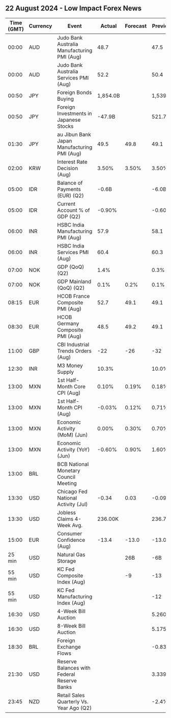 ## 22 August 2024 - Low Impact Forex News

| Time (GMT) | Currency | Event | Actual | Forecast | Previous |
|------|----------|-------|--------|----------|----------|
| 00:00 | AUD | Judo Bank Australia Manufacturing PMI (Aug) | 48.7 |  | 47.5 |
| 00:00 | AUD | Judo Bank Australia Services PMI (Aug) | 52.2 |  | 50.4 |
| 00:50 | JPY | Foreign Bonds Buying | 1,854.0B |  | 1,539.7B |
| 00:50 | JPY | Foreign Investments in Japanese Stocks | -47.9B |  | 521.7B |
| 01:30 | JPY | au Jibun Bank Japan Manufacturing PMI (Aug) | 49.5 | 49.8 | 49.1 |
| 02:00 | KRW | Interest Rate Decision (Aug) | 3.50% | 3.50% | 3.50% |
| 05:00 | IDR | Balance of Payments (EUR) (Q2) | -0.6B |  | -6.0B |
| 05:00 | IDR | Current Account % of GDP (Q2) | -0.90% |  | -0.60% |
| 06:00 | INR | HSBC India Manufacturing PMI (Aug) | 57.9 |  | 58.1 |
| 06:00 | INR | HSBC India Services PMI (Aug) | 60.4 |  | 60.3 |
| 07:00 | NOK | GDP (QoQ) (Q2) | 1.4% |  | 0.3% |
| 07:00 | NOK | GDP Mainland (QoQ) (Q2) | 0.1% | 0.2% | 0.1% |
| 08:15 | EUR | HCOB France Composite PMI (Aug) | 52.7 | 49.1 | 49.1 |
| 08:30 | EUR | HCOB Germany Composite PMI (Aug) | 48.5 | 49.2 | 49.1 |
| 11:00 | GBP | CBI Industrial Trends Orders (Aug) | -22 | -26 | -32 |
| 12:30 | INR | M3 Money Supply | 10.3% |  | 10.0% |
| 13:00 | MXN | 1st Half-Month Core CPI (Aug) | 0.10% | 0.19% | 0.18% |
| 13:00 | MXN | 1st Half-Month CPI (Aug) | -0.03% | 0.12% | 0.71% |
| 13:00 | MXN | Economic Activity (MoM) (Jun) | 0.00% | 0.30% | 0.70% |
| 13:00 | MXN | Economic Activity (YoY) (Jun) | -0.60% | 0.90% | 1.60% |
| 13:00 | BRL | BCB National Monetary Council Meeting |  |  |  |
| 13:30 | USD | Chicago Fed National Activity (Jul) | -0.34 | 0.03 | -0.09 |
| 13:30 | USD | Jobless Claims 4-Week Avg. | 236.00K |  | 236.75K |
| 15:00 | EUR | Consumer Confidence (Aug) | -13.4 | -13.0 | -13.0 |
| 25 min | USD | Natural Gas Storage |  | 26B | -6B |
| 55 min | USD | KC Fed Composite Index (Aug) |  | -9 | -13 |
| 55 min | USD | KC Fed Manufacturing Index (Aug) |  |  | -12 |
| 16:30 | USD | 4-Week Bill Auction |  |  | 5.260% |
| 16:30 | USD | 8-Week Bill Auction |  |  | 5.175% |
| 18:30 | BRL | Foreign Exchange Flows |  |  | -0.836B |
| 21:30 | USD | Reserve Balances with Federal Reserve Banks |  |  | 3.339T |
| 23:45 | NZD | Retail Sales Quarterly Vs. Year Ago (Q2) |  |  | -2.4% |
